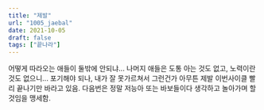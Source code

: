 ```yaml
---
title: "제발"
url: "1005_jaebal"
date: 2021-10-05
draft: false
tags: ["끝나라"]
---
```

어떻게 따라오는 애들이 둘밖에 안되냐... 나머지 애들은 도통 아는 것도 없고, 노력이란것도 없으니... 포기해야 되나, 내가 잘 못가르쳐서 그런건가 아무튼 제발 이번사이클 빨리 끝나기만 바라고 있음. 다음번은 정말 저능아 또는 바보들이다 생각하고 놀아가며 할 것임을 맹세함.

